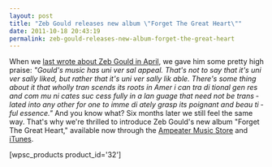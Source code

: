 ```yaml
---
layout: post
title: "Zeb Gould releases new album \"Forget The Great Heart\""
date: 2011-10-18 20:43:19
permalink: zeb-gould-releases-new-album-forget-the-great-heart
---
```

When we [last wrote about Zeb Gould in April](http://ampeatermusic.com/aem132), we gave him some pretty high praise: _"Gould's music has uni ­ver ­sal appeal. That's not to say that it's uni ­ver ­sally liked, but rather that it's uni ­ver ­sally lik ­able. There's some ­thing about it that wholly tran ­scends its roots in Amer ­i ­can tra ­di ­tional gen ­res and com ­mu ­ni ­cates suc ­cess ­fully in a lan ­guage that need not be trans ­lated into any other for one to imme ­di ­ately grasp its poignant and beau ­ti ­ful essence."_ And you know what? Six months later we still feel the same way. That's why we're thrilled to introduce Zeb Gould's new album "Forget The Great Heart," available now through the [Ampeater Music Store](http://ampeatermusic.com/store/downloads/forget-the-great-heart) and [iTunes](http://itunes.apple.com/us/album/forget-the-great-heart/id473325426).

\[wpsc\_products product\_id='32'\]
  
  